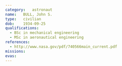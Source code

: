 ```yaml
---
category:	astronaut
name:	BULL, John S.
type:	civilian
dob:	1934-09-25
qualifications:
  - BSc in mechanical engineering
  - MSc in aeronautical engineering
references:
  - http://www.nasa.gov/pdf/740566main_current.pdf
missions:
evas:
---
```

